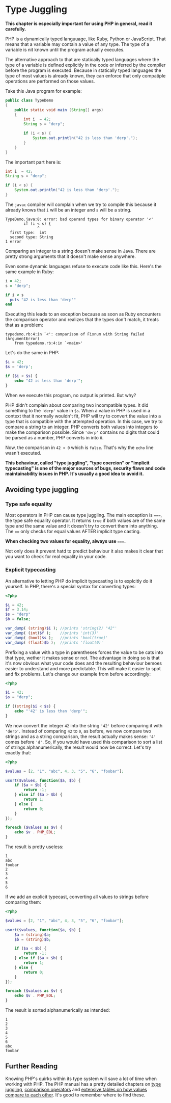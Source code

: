 # Type Juggling

**This chapter is especially important for using PHP in general, read it carefully.**

PHP is a dynamically typed languuage, like Ruby, Python or JavaScript. That means that a variable may contain a value of any type. The type of a variable is nit known until the program actually executes.

The alternative approach to that are statically typed languages where the type of a variable is defined explicitly in the code or inferred by the compiler before the program is executed. Because in statically typed languages the type of most values is already known, they can enforce that only compatiple operations are performed on those values.

Take this Java program for example:

```java
public class TypeDemo 
{
    public static void main (String[] args)
    {
        int i  = 42;
        String s = "derp";

        if (i < s) {
            System.out.println("42 is less than 'derp'.");
        }
    }
}
```

The important part here is:

```java
int i  = 42;
String s = "derp";

if (i < s) {
    System.out.println("42 is less than 'derp'.");
}
```

The `javac` compiler will complain when we try to compile this because it already knows that `i` will be an integer and `s` will be a string.

```
TypeDemo.java:8: error: bad operand types for binary operator '<'
        if (i < s) {
              ^
  first type:  int
  second type: String
1 error
```

Comparing an integer to a string doesn't make sense in Java. There are pretty strong arguments that it doesn't make sense anywhere.

Even some dynamic languages refuse to execute code like this. Here's the same example in Ruby:

```rb
i = 42;
s = "derp";

if i < s
  puts "42 is less than 'derp'"
end
```

Executing this leads to an exception because as soon as Ruby encounters the comparison operator and realizes that the types don't match, it treats that as a problem:

```
typedemo.rb:4:in `<': comparison of Fixnum with String failed (ArgumentError)
	from typedemo.rb:4:in `<main>'
```

Let's do the same in PHP:

```php
$i = 42;
$s = 'derp';

if ($i < $s) {
    echo "42 is less than 'derp'";
}
```

When we execute this program, no output is printed. But why?

PHP didn't complain about comparing two incompatible types. It did something to the `'derp'` value in `$s`. When a value in PHP is used in a context that it normally wouldn't fit, PHP will try to convert the value into a type that is compatible with the attempted operation. In this case, we try to compare a string to an integer. PHP converts both values into integers to make the comparison possible. Since `'derp'` contains no digits that could be parsed as a number, PHP converts in into `0`.

Now, the comparison in `42 < 0` which is `false`. That's why the `echo` line wasn't executed.

**This behaviour, called "type juggling", "type coercion" or "implicit typecasting" is one of the major sources of bugs, security flaws and code maintainability issues in PHP. It's usually a good idea to avoid it.**

## Avoiding type juggling

### Type safe equality

Most operators in PHP can cause type juggling. The main exception is `===`, the type safe equality operator. It returns `true` if both values are of the same type and the same value and it doesn't try to convert them into anything. The `==` only checks for equal values AFTER implicit type casting.

**When checking two values for equality, always use `===`.**

Not only does it prevent hatd to predict behaviour it also makes it clear that you want to check for real equality in your code.

### Explicit typecasting

An alternative to letting PHP do implicit typecasting is to explcitly do it yourself. In PHP, there's a special syntax for converting types:

```php
<?php

$i = 42;
$f = 3.14;
$s = "derp"
$b = false;

var_dump( (string)$i ); //prints 'string(2) "42"'
var_dump( (int)$f );    //prints 'int(3)'
var_dump( (bool)$s );   //prints 'bool(true)'
var_dump( (float)$b );  //prints 'float(0)'
```

Prefixing a value with a type in parentheses forces the value to be cats into that type, wether it makes sense or not. The advantage in doing so is that it's now obvious what your code does and the resulting behaviour bemoes easier to understand and more predictable. This will make it easier to spot and fix problems. Let's change our example from before accordingly:

```php
<?php

$i = 42;
$s = "derp";

if ((string)$i < $s) {
    echo "'42' is less than 'derp'";
}
```

We now convert the integer `42` into the string `'42'` before comparing it with `'derp'`. Instead of comparing `42` to `0`, as before, we now compare two strings and as a string comparison, the result actually makes sense: `'4'` comes before `'d'`. So, if you would have used this comparison to sort a list of strings alphanumerically, the result would now be correct. Let's try exactly that:

```php
<?php

$values = [2, "1", "abc", 4, 3, "5", "6", "foobar"];

usort($values, function($a, $b) {
    if ($a < $b) {
        return -1;
    } else if ($a > $b) {
        return 1;
    } else {
        return 0;
    }
});

foreach ($values as $v) {
    echo $v . PHP_EOL;
}
```

The result is pretty useless:

```
1
abc
foobar
2
3
4
5
6
```

If we add an explicit typecast, converting all values to strings before comparing them:

```php
<?php

$values = [2, "1", "abc", 4, 3, "5", "6", "foobar"];

usort($values, function($a, $b) {
    $a = (string)$a;
    $b = (string)$b;

    if ($a < $b) {
        return -1;
    } else if ($a > $b) {
        return 1;
    } else {
        return 0;
    }
});

foreach ($values as $v) {
    echo $v . PHP_EOL;
}
```

The result is sorted alphanumerically as intended:

```
1
2
3
4
5
6
abc
foobar
```

## Further Reading

Knowing PHP's quirks within its type system will save a lot of time when working with PHP. The PHP manual has a pretty detailed chapters on [type juggling](http://php.net/manual/en/language.types.type-juggling.php), [comparison operators](http://php.net/language.operators.comparison) and [extensive tables on how values compare to each other](http://php.net/manual/en/types.comparisons.php). It's good to remember where to find these.
